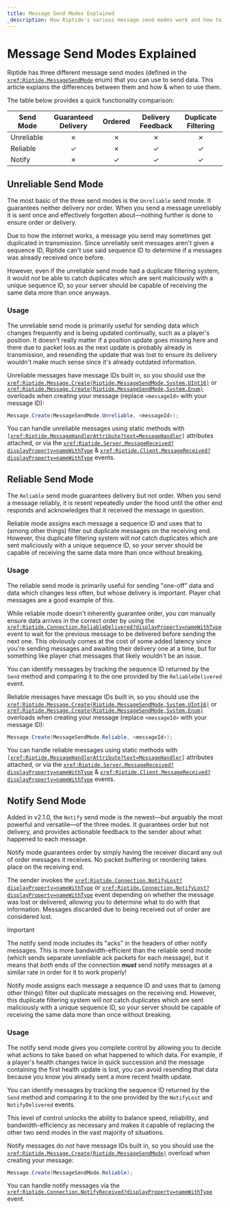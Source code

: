 ```yaml
---
title: Message Send Modes Explained
_description: How Riptide's various message send modes work and how to use them.
---
```


# Message Send Modes Explained

Riptide has three different message send modes (defined in the <code><xref:Riptide.MessageSendMode></code> enum) that you can use to send data. This article explains the differences between them and how & when to use them.

The table below provides a quick functionality comparison:

Send Mode  | Guaranteed Delivery |  Ordered   | Delivery Feedback | Duplicate Filtering
---------- | :-----------------: | :--------: | :---------------: | :-----------------:
Unreliable | &cross;             | &cross;    | &cross;           | &cross;
Reliable   | &check;             | &cross;    | &check;           | &check;
Notify     | &cross;             | &check;    | &check;           | &check;

## Unreliable Send Mode

The most basic of the three send modes is the `Unreliable` send mode. It guarantees neither delivery nor order. When you send a message unreliably it is sent once and effectively forgotten about—nothing further is done to ensure order *or* delivery.

Due to how the internet works, a message you send may sometimes get duplicated in transmission. Since unreliably sent messages aren't given a sequence ID, Riptide can't use said sequence ID to determine if a messages was already received once before.

However, even if the unreliable send mode had a duplicate filtering system, it would *not* be able to catch duplicates which are sent maliciously with a unique sequence ID, so your server should be capable of receiving the same data more than once anyways.

### <a name="unreliable-usage"></a>Usage

The unreliable send mode is primarily useful for sending data which changes frequently and is being updated continually, such as a player's position. It doesn't really matter if a position update goes missing here and there due to packet loss as the next update is probably already in transmission, and resending the update that was lost to ensure its delivery wouldn't make much sense since it's already outdated information.

Unreliable messages have message IDs built in, so you should use the <code><xref:Riptide.Message.Create(Riptide.MessageSendMode,System.UInt16)></code> or <code><xref:Riptide.Message.Create(Riptide.MessageSendMode,System.Enum)></code> overloads when creating your message (replace `<messageId>` with your message ID):
```cs
Message.Create(MessageSendMode.Unreliable, <messageId>);
```
You can handle unreliable messages using static methods with <code>[<xref:Riptide.MessageHandlerAttribute?text=MessageHandler>]</code> attributes attached, or via the <code><xref:Riptide.Server.MessageReceived?displayProperty=nameWithType></code> & <code><xref:Riptide.Client.MessageReceived?displayProperty=nameWithType></code> events.

## Reliable Send Mode

The `Reliable` send mode guarantees delivery but not order. When you send a message reliably, it is resent repeatedly under the hood until the other end responds and acknowledges that it received the message in question.

Reliable mode assigns each message a sequence ID and uses that to (among other things) filter out duplicate messages on the receiving end. However, this duplicate filtering system will *not* catch duplicates which are sent maliciously with a unique sequence ID, so your server should be capable of receiving the same data more than once without breaking. 

### <a name="reliable-usage"></a>Usage

The reliable send mode is primarily useful for sending "one-off" data and data which changes less often, but whose delivery is important. Player chat messages are a good example of this.

While reliable mode doesn't inherently guarantee order, you *can* manually ensure data arrives in the correct order by using the <code><xref:Riptide.Connection.ReliableDelivered?displayProperty=nameWithType></code> event to wait for the previous message to be delivered before sending the next one. This obviously comes at the cost of some added latency since you're sending messages and awaiting their delivery one at a time, but for something like player chat messages that likely wouldn't be an issue.

You can identify messages by tracking the sequence ID returned by the `Send` method and comparing it to the one provided by the `ReliableDelivered` event.

Reliable messages have message IDs built in, so you should use the <code><xref:Riptide.Message.Create(Riptide.MessageSendMode,System.UInt16)></code> or <code><xref:Riptide.Message.Create(Riptide.MessageSendMode,System.Enum)></code> overloads when creating your message (replace `<messageId>` with your message ID):
```cs
Message.Create(MessageSendMode.Reliable, <messageId>);
```
You can handle reliable messages using static methods with <code>[<xref:Riptide.MessageHandlerAttribute?text=MessageHandler>]</code> attributes attached, or via the <code><xref:Riptide.Server.MessageReceived?displayProperty=nameWithType></code> & <code><xref:Riptide.Client.MessageReceived?displayProperty=nameWithType></code> events.

## Notify Send Mode

Added in v2.1.0, the `Notify` send mode is the newest—but arguably the most powerful and versatile—of the three modes. It guarantees order but not delivery, and provides actionable feedback to the sender about what happened to each message.

Notify mode guarantees order by simply having the receiver discard any out of order messages it receives. No packet buffering or reordering takes place on the receiving end.

The sender invokes the <code><xref:Riptide.Connection.NotifyLost?displayProperty=nameWithType></code> or <code><xref:Riptide.Connection.NotifyLost?displayProperty=nameWithType></code> event depending on whether the message was lost or delivered, allowing you to determine what to do with that information. Messages discarded due to being received out of order are considered lost.

> [!IMPORTANT]
> The notify send mode includes its "acks" in the headers of other notify messages. This is more bandwidth-efficient than the reliable send mode (which sends separate unreliable ack packets for each message), but it means that *both* ends of the connection ***must*** send notify messages at a similar rate in order for it to work properly!

Notify mode assigns each message a sequence ID and uses that to (among other things) filter out duplicate messages on the receiving end. However, this duplicate filtering system will *not* catch duplicates which are sent maliciously with a unique sequence ID, so your server should be capable of receiving the same data more than once without breaking. 

### <a name="notify-usage"></a>Usage

The notify send mode gives you complete control by allowing you to decide what actions to take based on what happened to which data. For example, if a player's health changes twice in quick succession and the message containing the first health update is lost, you can avoid resending that data because you know you already sent a more recent health update.

You can identify messages by tracking the sequence ID returned by the `Send` method and comparing it to the one provided by the `NotifyLost` and `NotifyDelivered` events.

This level of control unlocks the ability to balance speed, reliability, and bandwidth-efficiency as necessary and makes it capable of replacing the other two send modes in the vast majority of situations.

Notify messages do *not* have message IDs built in, so you should use the <code><xref:Riptide.Message.Create(Riptide.MessageSendMode)></code> overload when creating your message:
```cs
Message.Create(MessageSendMode.Reliable);
```
You can handle notify messages via the <code><xref:Riptide.Connection.NotifyReceived?displayProperty=nameWithType></code> event.